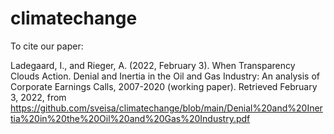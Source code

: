 # climatechange

To cite our paper:

Ladegaard, I., and Rieger, A. (2022, February 3). When Transparency Clouds Action. Denial and Inertia in the Oil and Gas Industry: An analysis of Corporate Earnings Calls, 2007-2020 (working paper). Retrieved February 3, 2022, from https://github.com/sveisa/climatechange/blob/main/Denial%20and%20Inertia%20in%20the%20Oil%20and%20Gas%20Industry.pdf
